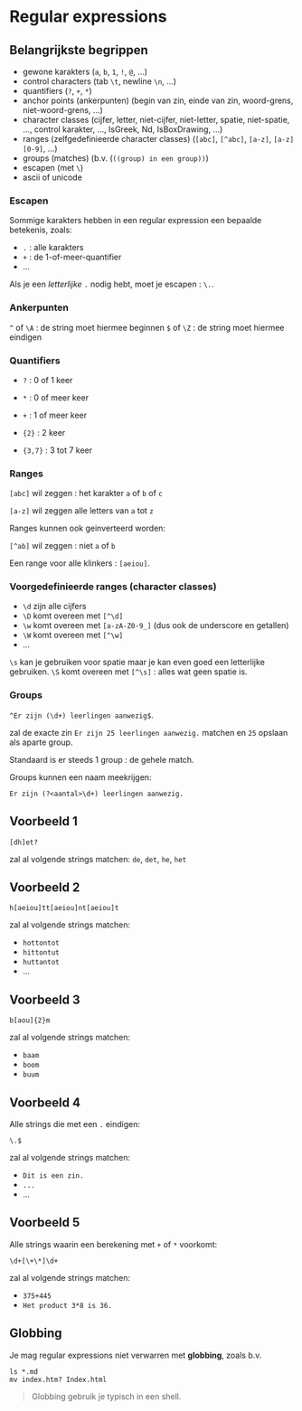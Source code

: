 # Regular expressions

## Belangrijkste begrippen

- gewone karakters (`a`, `b`, `1`, `!`, `@`, ...)
- control characters (tab `\t`, newline `\n`, ...)
- quantifiers (`?`, `+`, `*`)
- anchor points (ankerpunten) (begin van zin, einde van zin, woord-grens, niet-woord-grens, ...)
- character classes (cijfer, letter, niet-cijfer, niet-letter, spatie, niet-spatie, ..., control karakter, ..., IsGreek, Nd, IsBoxDrawing, ...)
- ranges (zelfgedefinieerde character classes) (`[abc]`, `[^abc]`, `[a-z]`, `[a-z][0-9]`, ...)
- groups (matches) (b.v. (`((group) in een group))`)
- escapen (met `\`)
- ascii of unicode

### Escapen

Sommige karakters hebben in een regular expression een bepaalde betekenis,
zoals:

- `.` : alle karakters
- `+` : de 1-of-meer-quantifier
- ...

Als je een *letterlijke* `.` nodig hebt, moet je escapen : `\.`.

### Ankerpunten

`^` of `\A` : de string moet hiermee beginnen
`$` of `\Z` : de string moet hiermee eindigen

### Quantifiers

- `?` : 0 of 1 keer
- `*` : 0 of meer keer
- `+` : 1 of meer keer

- `{2}` : 2 keer
- `{3,7}` : 3 tot 7 keer

### Ranges

`[abc]` wil zeggen : het karakter `a` of `b` of `c`

`[a-z]` wil zeggen alle letters van `a` tot `z`

Ranges kunnen ook geinverteerd worden:

`[^ab]` wil zeggen : niet `a` of `b`

Een range voor alle klinkers : `[aeiou]`.

### Voorgedefinieerde ranges (character classes)

- `\d` zijn alle cijfers
- `\D` komt overeen met `[^\d]`
- `\w` komt overeen met `[a-zA-Z0-9_]` (dus ook de underscore en getallen)
- `\W` komt overeen met `[^\w]`
- ...

`\s` kan je gebruiken voor spatie maar je kan even goed een letterlijke ` `
gebruiken. `\S` komt overeen met `[^\s]` : alles wat geen spatie is.

### Groups

`^Er zijn (\d+) leerlingen aanwezig$`.

zal de exacte zin `Er zijn 25 leerlingen aanwezig.` matchen en `25` opslaan als aparte group.

Standaard is er steeds 1 group : de gehele match.

Groups kunnen een naam meekrijgen:

`Er zijn (?<aantal>\d+) leerlingen aanwezig.`

## Voorbeeld 1

```
[dh]et?
```

zal al volgende strings matchen: `de`, `det`, `he`, `het`

## Voorbeeld 2

```
h[aeiou]tt[aeiou]nt[aeiou]t
```

zal al volgende strings matchen:

- `hottontot`
- `hittontut`
- `huttantot`
- ...

## Voorbeeld 3

```
b[aou]{2}m
```

zal al volgende strings matchen:

- `baam`
- `boom`
- `buum`

## Voorbeeld 4

Alle strings die met een `.` eindigen:

```
\.$
```

zal al volgende strings matchen:

- `Dit is een zin.`
- `...`
- ...

## Voorbeeld 5

Alle strings waarin een berekening met `+` of `*` voorkomt:

```
\d+[\+\*]\d+
```

zal al volgende strings matchen:

- `375+445`
- `Het product 3*8 is 36.`

## Globbing

Je mag regular expressions niet verwarren met **globbing**, zoals b.v.

```
ls *.md
mv index.htm? Index.html
```

> Globbing gebruik je typisch in een shell.

